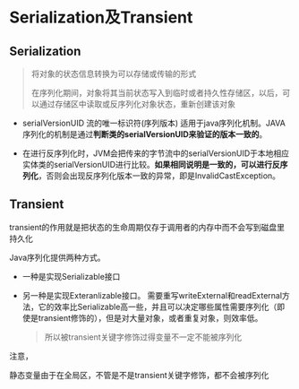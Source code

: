 # Serialization及Transient



## Serialization

> 将对象的状态信息转换为可以存储或传输的形式
>
> 在序列化期间，对象将其当前状态写入到临时或者持久性存储区，以后，可以通过存储区中读取或反序列化对象状态，重新创建该对象



- serialVersionUID 流的唯一标识符(序列版本) 适用于java序列化机制。JAVA序列化的机制是通过**判断类的serialVersionUID来验证的版本一致的**。

  

- 在进行反序列化时，JVM会把传来的字节流中的serialVersionUID于本地相应实体类的serialVersionUID进行比较。**如果相同说明是一致的，可以进行反序列化**，否则会出现反序列化版本一致的异常，即是InvalidCastException。



## Transient

transient的作用就是把状态的生命周期仅存于调用者的内存中而不会写到磁盘里持久化



Java序列化提供两种方式。

- 一种是实现Serializable接口

- 另一种是实现Exteranlizable接口。 需要重写writeExternal和readExternal方法，它的效率比Serializable高一些，并且可以决定哪些属性需要序列化（即使是transient修饰的），但是对大量对象，或者重复对象，则效率低。

  > 所以被transient关键字修饰过得变量不一定不能被序列化



注意，

静态变量由于在全局区，不管是不是transient关键字修饰，都不会被序列化
